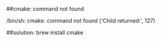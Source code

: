 ##cmake: command not found

/bin/sh: cmake: command not found
('Child returned:', 127)


##solution:
brew install cmake